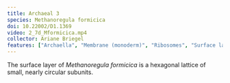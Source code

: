 ```yaml
---
title: Archaeal 3
species: Methanoregula formicica 
doi: 10.22002/D1.1369
video: 2_7d_Mformicica.mp4
collector: Ariane Briegel
features: ["Archaella", "Membrane (monoderm)", "Ribosomes", "Surface layer", "Unidentified structures"]
---
```


The surface layer of *Methanoregula formicica* is a hexagonal lattice of small, nearly circular subunits.

